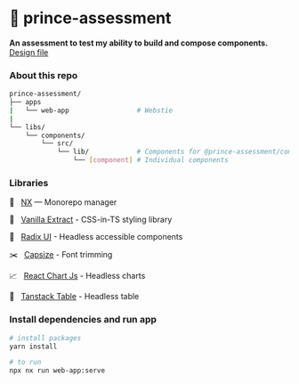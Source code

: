 # 📝 prince-assessment

**An assessment to test my ability to build and compose components.** [Design file](https://www.figma.com/file/ogmqYR5Quhaz71cRo58I8c/assessment-design-file?node-id=0%3A46)

### About this repo

```sh
prince-assessment/
├── apps                        
|   └── web-app                 # Webstie
|
└── libs/
    └── components/
        └── src/
            └── lib/            # Components for @prince-assessment/components package
                └── [component] # Individual components
```

### Libraries

🧰 &nbsp; [NX](https://nx.dev/) — Monorepo manager

🎨 &nbsp; [Vanilla Extract](https://vanilla-extract.style) - CSS-in-TS styling library

🧱 &nbsp; [Radix UI](https://www.radix-ui.com/) - Headless accessible components

✂️ &nbsp; [Capsize](https://seek-oss.github.io/capsize/) - Font trimming

📈 &nbsp; [React Chart Js](https://react-chartjs-2.js.org/) - Headless charts

🏓 &nbsp; [Tanstack Table](https://tanstack.com/table/v8) - Headless table

### Install dependencies and run app

```sh
# install packages
yarn install

# to run
npx nx run web-app:serve 
